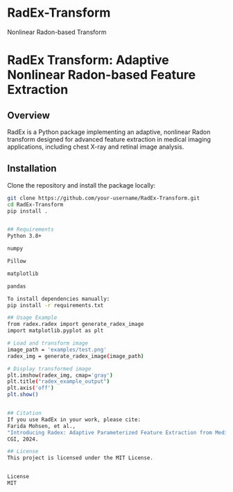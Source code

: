 # RadEx-Transform
Nonlinear Radon-based Transform

# RadEx Transform: Adaptive Nonlinear Radon-based Feature Extraction

## Overview
RadEx is a Python package implementing an adaptive, nonlinear Radon transform designed for advanced feature extraction in medical imaging applications, including chest X-ray and retinal image analysis.

## Installation
Clone the repository and install the package locally:

```bash
git clone https://github.com/your-username/RadEx-Transform.git
cd RadEx-Transform
pip install .


## Requirements
Python 3.8+

numpy

Pillow

matplotlib

pandas

To install dependencies manually:
pip install -r requirements.txt

## Usage Example
from radex.radex import generate_radex_image
import matplotlib.pyplot as plt

# Load and transform image
image_path = 'examples/test.png'
radex_img = generate_radex_image(image_path)

# Display transformed image
plt.imshow(radex_img, cmap='gray')
plt.title("radex_example_output")
plt.axis('off')
plt.show()


## Citation
If you use RadEx in your work, please cite:
Farida Mohsen, et al., 
"Introducing Radex: Adaptive Parameterized Feature Extraction from Medical Images", 
CGI, 2024.

## License
This project is licensed under the MIT License.


License
MIT

